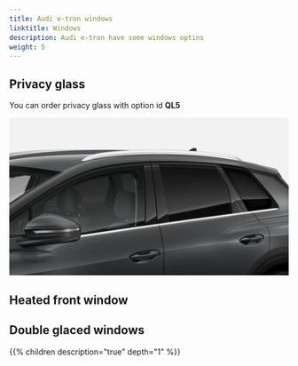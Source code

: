 ```yaml
---
title: Audi e-tron windows
linktitle: Windows
description: Audi e-tron have some windows optins
weight: 5
---
```


## Privacy glass

You can order privacy glass with option id **QL5**

![Panoramic roof](privacywindows.jpg "Privacy windows")


## Heated front window


## Double glaced windows



{{% children description="true" depth="1" %}}
